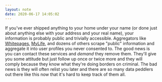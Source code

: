 ```yaml
---
layout: note
date: 2020-06-17 14:05:02
---
```


If you've ever shipped anything to your home under your name (or done just about anything else with your address and your real name), your information is probably public and trivially accessible. Aggregators like [Whitepages](https://www.whitepages.com/), [MyLife](https://www.mylife.com/), and dozens of others scrape "public" information and aggregate it into user profiles you never consented to. The good news is you can contact these services and *demand* they remove them. They'll give you some attitude but just follow up once or twice more and they will comply because they know what they're doing borders on criminal. The bad news is they will often relist you later and there are so many data peddlers out there like this now that it's hard to keep track of them all.   

